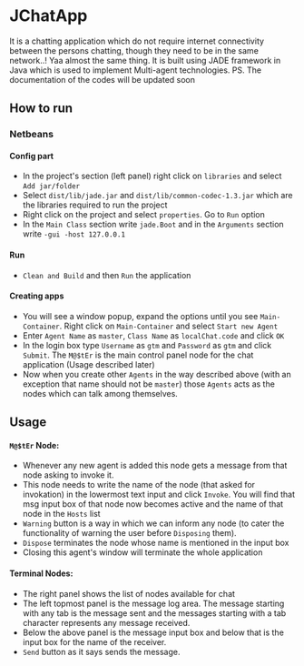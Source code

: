 # JChatApp
It is a chatting application which do not require internet connectivity between the persons chatting, though they need to be in the same network..! Yaa almost the same thing. It is built using JADE framework in Java which is used to implement Multi-agent technologies. PS. The documentation of the codes will be updated soon


## How to run
### Netbeans
#### Config part
* In the project's section (left panel) right click on `libraries` and select `Add jar/folder`
* Select `dist/lib/jade.jar` and `dist/lib/common-codec-1.3.jar` which are the libraries required to run the project
* Right click on the project and select `properties`. Go to `Run` option
* In the `Main Class` section write `jade.Boot` and in the `Arguments` section write `-gui -host 127.0.0.1`
#### Run
* `Clean and Build` and then `Run` the application
#### Creating apps
* You will see a window popup, expand the options until you see `Main-Container`. Right click on `Main-Container` and select `Start new Agent`
* Enter `Agent Name` as `master`, `Class Name` as `localChat.code` and click `OK`
* In the login box type `Username` as `gtm` and `Password` as `gtm` and click `Submit`. The `M@$tEr` is the main control panel node for the chat application (Usage described later)
* Now when you create other `Agents` in the way described above (with an exception that name should not be `master`) those `Agents` acts as the nodes which can talk among themselves.



## Usage
#### `M@$tEr` Node:
* Whenever any new agent is added this node gets a message from that node asking to invoke it.
* This node needs to write the name of the node (that asked for invokation) in the lowermost text input and click `Invoke`. You will find that msg input box of that node now becomes active and the name of that node in the `Hosts` list
* `Warning` button is a way in which we can inform any node (to cater the functionality of warning the user before `Disposing` them).
* `Dispose` terminates the node whose name is mentioned in the input box
* Closing this agent's window will terminate the whole application

#### Terminal Nodes:
* The right panel shows the list of nodes available for chat
* The left topmost panel is the message log area. The message starting with any tab is the message sent and the messages starting with a tab character represents any message received.
* Below the above panel is the message input box and below that is the input box for the name of the receiver.
* `Send` button as it says sends the message.

